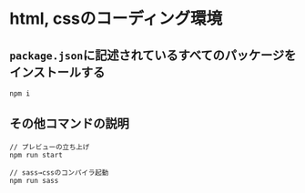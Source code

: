 # html, cssのコーディング環境

## `package.json`に記述されているすべてのパッケージをインストールする
```
npm i
```

## その他コマンドの説明
```
// プレビューの立ち上げ
npm run start

// sass→cssのコンパイラ起動
npm run sass
```